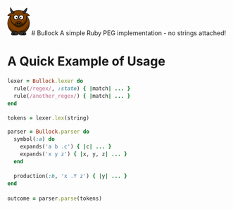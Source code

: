 <img src="logo.png" height='64'>
# Bullock
A simple Ruby PEG implementation - no strings attached!

# A Quick Example of Usage

```ruby
lexer = Bullock.lexer do
  rule(/regex/, :state) { |match| ... }
  rule(/another_regex/) { |match| ... }
end

tokens = lexer.lex(string)
```

```ruby
parser = Bullock.parser do
  symbol(:a) do
    expands('a b .c') { |c| ... }
    expands('x y z') { |x, y, z| ... }
  end

  production(:b, 'x .Y z') { |y| ... }
end

outcome = parser.parse(tokens)
```
